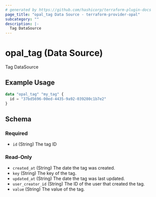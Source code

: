 ```yaml
---
# generated by https://github.com/hashicorp/terraform-plugin-docs
page_title: "opal_tag Data Source - terraform-provider-opal"
subcategory: ""
description: |-
  Tag DataSource
---
```


# opal_tag (Data Source)

Tag DataSource

## Example Usage

```terraform
data "opal_tag" "my_tag" {
  id = "37bd5696-00ed-4435-9a92-039280c1b7e2"
}
```

<!-- schema generated by tfplugindocs -->
## Schema

### Required

- `id` (String) The tag ID

### Read-Only

- `created_at` (String) The date the tag was created.
- `key` (String) The key of the tag.
- `updated_at` (String) The date the tag was last updated.
- `user_creator_id` (String) The ID of the user that created the tag.
- `value` (String) The value of the tag.


